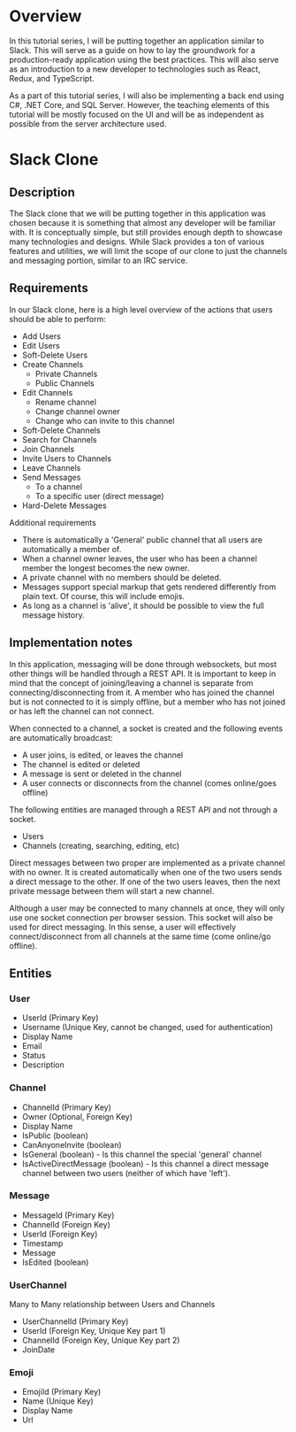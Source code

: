 # Overview
In this tutorial series, I will be putting together an application similar to Slack.  This will serve as a guide on how to lay the groundwork for a production-ready application using the best practices.  This will also serve as an introduction to a new developer to technologies such as React, Redux, and TypeScript.

As a part of this tutorial series, I will also be implementing a back end using C#, .NET Core, and SQL Server.  However, the teaching elements of this tutorial will be mostly focused on the UI and will be as independent as possible from the server architecture used.

# Slack Clone

 ## Description

The Slack clone that we will be putting together in this application was chosen because it is something that almost any developer will be familiar with.  It is conceptually simple, but still provides enough depth to showcase many technologies and designs.  While Slack provides a ton of various features and utilities, we will limit the scope of our clone to just the channels and messaging portion, similar to an IRC service.

## Requirements

In our Slack clone, here is a high level overview of the actions that users should be able to perform:
 - Add Users
 - Edit Users
 - Soft-Delete Users
 - Create Channels
	 - Private Channels
	 - Public Channels
 - Edit Channels
	 - Rename channel
	 - Change channel owner
	 - Change who can invite to this channel
 - Soft-Delete Channels
 - Search for Channels
 - Join Channels
 - Invite Users to Channels
 - Leave Channels
 - Send Messages
	 - To a channel
	 - To a specific user (direct message)
 - Hard-Delete Messages

Additional requirements
 - There is automatically a 'General' public channel that all users are automatically a member of.
 - When a channel owner leaves, the user who has been a channel member the longest becomes the new owner.
 - A private channel with no members should be deleted.
 - Messages support special markup that gets rendered differently from plain text.  Of course, this will include emojis.
 - As long as a channel is 'alive', it should be possible to view the full message history.

## Implementation notes

In this application, messaging will be done through websockets, but most other things will be handled through a REST API.  It is important to keep in mind that the concept of joining/leaving a channel is separate from connecting/disconnecting from it.  A member who has joined the channel but is not connected to it is simply offline, but a member who has not joined or has left the channel can not connect.

When connected to a channel, a socket is created and the following events are automatically broadcast:
 - A user joins, is edited, or leaves the channel
 - The channel is edited or deleted
 - A message is sent or deleted in the channel
 - A user connects or disconnects from the channel (comes online/goes offline)

The following entities are managed through a REST API and not through a socket.
 - Users
 - Channels (creating, searching, editing, etc)

Direct messages between two proper are implemented as a private channel with no owner.  It is created automatically when one of the two users sends a direct message to the other.  If one of the two users leaves, then the next private message between them will start a new channel.

Although a user may be connected to many channels at once, they will only use one socket connection per browser session.  This socket will also be used for direct messaging.  In this sense, a user will effectively connect/disconnect from all channels at the same time (come online/go offline).

## Entities

### User
 - UserId (Primary Key)
 - Username (Unique Key, cannot be changed, used for authentication)
 - Display Name
 - Email
 - Status
 - Description

### Channel
 - ChannelId (Primary Key)
 - Owner (Optional, Foreign Key)
 - Display Name
 - IsPublic (boolean)
 - CanAnyoneInvite (boolean)
 - IsGeneral (boolean) - Is this channel the special 'general' channel
 - IsActiveDirectMessage (boolean) - Is this channel a direct message channel between two users (neither of which have 'left').

### Message
 - MessageId (Primary Key)
 - ChannelId (Foreign Key)
 - UserId (Foreign Key)
 - Timestamp
 - Message
 - IsEdited (boolean)

### UserChannel
Many to Many relationship between Users and Channels
 - UserChannelId (Primary Key)
 - UserId (Foreign Key, Unique Key part 1)
 - ChannelId (Foreign Key, Unique Key part 2)
 - JoinDate

### Emoji
 - EmojiId (Primary Key)
 - Name (Unique Key)
 - Display Name
 - Url
